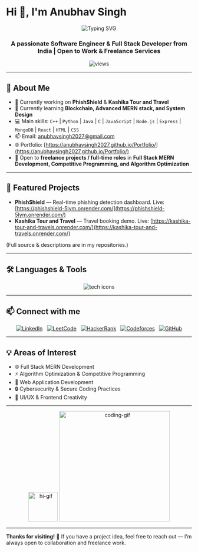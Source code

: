 # Hi 👋, I'm Anubhav Singh

<p align="center">
  <img src="https://readme-typing-svg.herokuapp.com?font=Fira+Code&pause=1000&color=00F700&width=800&lines=Software+Engineer;Full+Stack+MERN+Developer;Passionate+Coder;Problem+Solver;Tech+Explorer;Always+Learning+New+Tech" alt="Typing SVG" />
</p>

<h3 align="center">A passionate Software Engineer & Full Stack Developer from India | Open to Work & Freelance Services</h3>

<p align="center"> 
  <img src="https://komarev.com/ghpvc/?username=anubhavsingh2027&label=Profile%20views&color=0e75b6&style=flat" alt="views" /> 
</p>

---

## 🚀 About Me

* 🔭 Currently working on **PhishShield** & **Kashika Tour and Travel**
* 🌱 Currently learning **Blockchain, Advanced MERN stack, and System Design**
* 💻 Main skills: `C++` | `Python` | `Java` | `C` | `JavaScript` | `Node.js` | `Express` | `MongoDB` | `React` | `HTML` | `CSS`
* 📫 Email: <a href="mailto:anubhavsingh2027@gmail.com">[anubhavsingh2027@gmail.com](mailto:anubhavsingh2027@gmail.com)</a>
* 🌐 Portfolio: [https://anubhavsingh2027.github.io/Portfolio/](https://anubhavsingh2027.github.io/Portfolio/)
* 💼 Open to **freelance projects / full-time roles** in **Full Stack MERN Development, Competitive Programming, and Algorithm Optimization**

---

## 🔭 Featured Projects

* **PhishShield** — Real-time phishing detection dashboard. Live: [https://phishshield-5lym.onrender.com/](https://phishshield-5lym.onrender.com/)
* **Kashika Tour and Travel** — Travel booking demo. Live: [https://kashika-tour-and-travels.onrender.com/](https://kashika-tour-and-travels.onrender.com/)

(Full source & descriptions are in my repositories.)

---

## 🛠️ Languages & Tools

<p align="center">
  <img src="https://skillicons.dev/icons?i=cpp,python,java,c,js,react,nodejs,express,mongodb,html,css,git,github,vscode" alt="tech icons" />
</p>

---



## 📫 Connect with me

<p align="center">
  <a href="http://www.linkedin.com/in/anubhav-singh-09b71829b"><img src="https://img.shields.io/badge/LinkedIn-Profile-blue?style=flat&logo=linkedin" alt="LinkedIn" /></a>
  &nbsp;
  <a href="https://leetcode.com/u/anubhav_singh_6966/"><img src="https://img.shields.io/badge/LeetCode-Profile-orange?style=flat&logo=leetcode" alt="LeetCode"/></a>
  &nbsp;
  <a href="https://www.hackerrank.com/profile/anubhavsingh2027"><img src="https://img.shields.io/badge/HackerRank-Profile-green?style=flat&logo=hackerrank" alt="HackerRank"/></a>
  &nbsp;
  <a href="https://codeforces.com/profile/anubhavsingh2027"><img src="https://img.shields.io/badge/Codeforces-Profile-lightgrey?style=flat&logo=codeforces" alt="Codeforces"/></a>
  &nbsp;
  <a href="https://github.com/anubhavsingh2027"><img src="https://img.shields.io/badge/GitHub-Profile-black?style=flat&logo=github" alt="GitHub"/></a>
</p>

---

## 💡 Areas of Interest

* 🌐 Full Stack MERN Development
* ⚡ Algorithm Optimization & Competitive Programming
* 📱 Web Application Development
* 🔒 Cybersecurity & Secure Coding Practices
* 🎨 UI/UX & Frontend Creativity

---



<p align="center">
  <img src="https://media.giphy.com/media/hvRJCLFzcasrR4ia7z/giphy.gif" width="80" alt="hi-gif"/>
  <img src="https://media.giphy.com/media/qgQUggAC3Pfv687qPC/giphy.gif" width="300" alt="coding-gif"/>
</p>

---

**Thanks for visiting!** 🚀 If you have a project idea, feel free to reach out — I’m always open to collaboration and freelance work.
